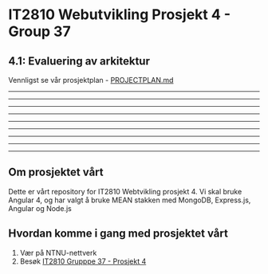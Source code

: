 # IT2810 Webutvikling Prosjekt 4 - Group 37

## 4.1: Evaluering av arkitektur
Vennligst se vår prosjektplan - [PROJECTPLAN.md](PROJECTPLAN.md)













___
___
___

___
___
___

___
___
___


















## Om prosjektet vårt
Dette er vårt repository for IT2810 Webtvikling prosjekt 4. Vi skal bruke Angular 4, og har valgt å bruke MEAN stakken med MongoDB, Express.js, Angular og Node.js

## Hvordan komme i gang med prosjektet vårt
1. Vær på NTNU-nettverk
2. Besøk [IT2810 Grupppe 37 - Prosjekt 4](http://it2810-37.idi.ntnu.no:8084/)
